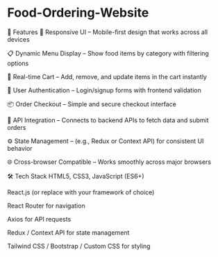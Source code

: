# Food-Ordering-Website


🚀 Features
🧭 Responsive UI – Mobile-first design that works across all devices

📋 Dynamic Menu Display – Show food items by category with filtering options

🛒 Real-time Cart – Add, remove, and update items in the cart instantly

🔐 User Authentication – Login/signup forms with frontend validation

📦 Order Checkout – Simple and secure checkout interface

📡 API Integration – Connects to backend APIs to fetch data and submit orders

⚙️ State Management – (e.g., Redux or Context API) for consistent UI behavior

🌐 Cross-browser Compatible – Works smoothly across major browsers

🛠️ Tech Stack
HTML5, CSS3, JavaScript (ES6+)

React.js (or replace with your framework of choice)

React Router for navigation

Axios for API requests

Redux / Context API for state management

Tailwind CSS / Bootstrap / Custom CSS for styling
